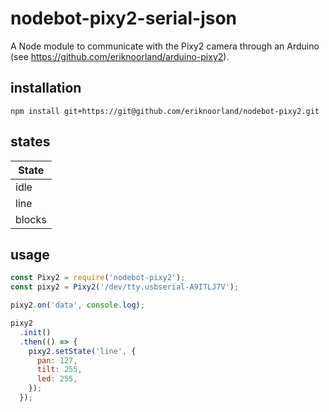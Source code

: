 # nodebot-pixy2-serial-json
A Node module to communicate with the Pixy2 camera through an Arduino (see https://github.com/eriknoorland/arduino-pixy2).

## installation
```
npm install git+https://git@github.com/eriknoorland/nodebot-pixy2.git
```

## states
| State  |
|--------|
| idle   |
| line   |
| blocks |

## usage
```javascript
const Pixy2 = require('nodebot-pixy2');
const pixy2 = Pixy2('/dev/tty.usbserial-A9ITLJ7V');

pixy2.on('data', console.log);

pixy2
  .init()
  .then(() => {
    pixy2.setState('line', {
      pan: 127,
      tilt: 255,
      led: 255,
    });
  });
```
